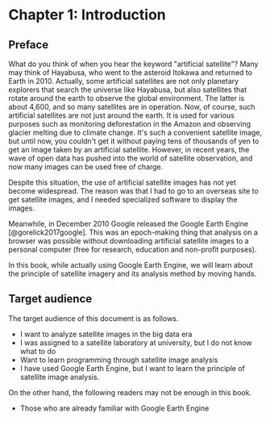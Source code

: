 # Chapter 1: Introduction
## Preface
What do you think of when you hear the keyword "artificial satellite"? Many may think of Hayabusa, who went to the asteroid Itokawa and returned to Earth in 2010. Actually, some artificial satellites are not only planetary explorers that search the universe like Hayabusa, but also satellites that rotate around the earth to observe the global environment. The latter is about 4,600, and so many satellites are in operation. Now, of course, such artificial satellites are not just around the earth. It is used for various purposes such as monitoring deforestation in the Amazon and observing glacier melting due to climate change. It's such a convenient satellite image, but until now, you couldn't get it without paying tens of thousands of yen to get an image taken by an artificial satellite. However, in recent years, the wave of open data has pushed into the world of satellite observation, and now many images can be used free of charge.

Despite this situation, the use of artificial satellite images has not yet become widespread. The reason was that I had to go to an overseas site to get satellite images, and I needed specialized software to display the images.

Meanwhile, in December 2010 Google released the Google Earth Engine [@gorelick2017google]. This was an epoch-making thing that analysis on a browser was possible without downloading artificial satellite images to a personal computer (free for research, education and non-profit purposes).

In this book, while actually using Google Earth Engine, we will learn about the principle of satellite imagery and its analysis method by moving hands.

## Target audience
The target audience of this document is as follows.
- I want to analyze satellite images in the big data era
- I was assigned to a satellite laboratory at university, but I do not know what to do
- Want to learn programming through satellite image analysis
- I have used Google Earth Engine, but I want to learn the principle of satellite image analysis.

On the other hand, the following readers may not be enough in this book.
- Those who are already familiar with Google Earth Engine

#
